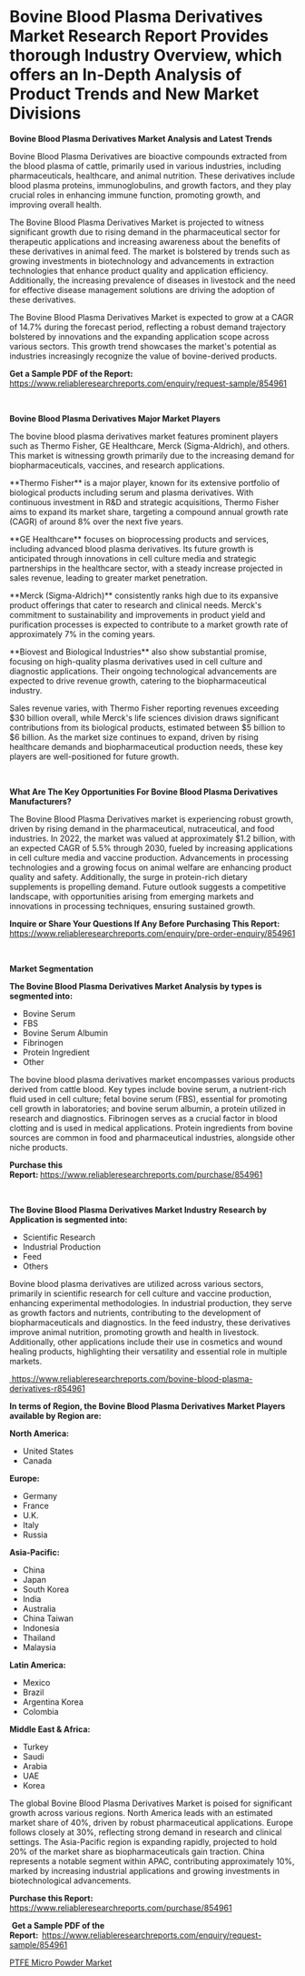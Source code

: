 <p><h1>Bovine Blood Plasma Derivatives Market Research Report Provides thorough Industry Overview, which offers an In-Depth Analysis of Product Trends and New Market Divisions</h1></p><p><strong>Bovine Blood Plasma Derivatives Market Analysis and Latest Trends</strong></p>
<p><p>Bovine Blood Plasma Derivatives are bioactive compounds extracted from the blood plasma of cattle, primarily used in various industries, including pharmaceuticals, healthcare, and animal nutrition. These derivatives include blood plasma proteins, immunoglobulins, and growth factors, and they play crucial roles in enhancing immune function, promoting growth, and improving overall health.</p><p>The Bovine Blood Plasma Derivatives Market is projected to witness significant growth due to rising demand in the pharmaceutical sector for therapeutic applications and increasing awareness about the benefits of these derivatives in animal feed. The market is bolstered by trends such as growing investments in biotechnology and advancements in extraction technologies that enhance product quality and application efficiency. Additionally, the increasing prevalence of diseases in livestock and the need for effective disease management solutions are driving the adoption of these derivatives.</p><p>The Bovine Blood Plasma Derivatives Market is expected to grow at a CAGR of 14.7% during the forecast period, reflecting a robust demand trajectory bolstered by innovations and the expanding application scope across various sectors. This growth trend showcases the market's potential as industries increasingly recognize the value of bovine-derived products.</p></p>
<p><strong>Get a Sample PDF of the Report:&nbsp;</strong> <a href="https://www.reliableresearchreports.com/enquiry/request-sample/854961?utm_campaign=3430&utm_medium=2&utm_source=Github&utm_content=ia&utm_term=31032025&utm_id=bovine-blood-plasma-derivatives">https://www.reliableresearchreports.com/enquiry/request-sample/854961</a></p>
<p>&nbsp;</p>
<p><strong>Bovine Blood Plasma Derivatives Major Market Players</strong></p>
<p><p>The bovine blood plasma derivatives market features prominent players such as Thermo Fisher, GE Healthcare, Merck (Sigma-Aldrich), and others. This market is witnessing growth primarily due to the increasing demand for biopharmaceuticals, vaccines, and research applications.</p><p>**Thermo Fisher** is a major player, known for its extensive portfolio of biological products including serum and plasma derivatives. With continuous investment in R&D and strategic acquisitions, Thermo Fisher aims to expand its market share, targeting a compound annual growth rate (CAGR) of around 8% over the next five years.</p><p>**GE Healthcare** focuses on bioprocessing products and services, including advanced blood plasma derivatives. Its future growth is anticipated through innovations in cell culture media and strategic partnerships in the healthcare sector, with a steady increase projected in sales revenue, leading to greater market penetration.</p><p>**Merck (Sigma-Aldrich)** consistently ranks high due to its expansive product offerings that cater to research and clinical needs. Merck's commitment to sustainability and improvements in product yield and purification processes is expected to contribute to a market growth rate of approximately 7% in the coming years.</p><p>**Biovest and Biological Industries** also show substantial promise, focusing on high-quality plasma derivatives used in cell culture and diagnostic applications. Their ongoing technological advancements are expected to drive revenue growth, catering to the biopharmaceutical industry.</p><p>Sales revenue varies, with Thermo Fisher reporting revenues exceeding $30 billion overall, while Merck's life sciences division draws significant contributions from its biological products, estimated between $5 billion to $6 billion. As the market size continues to expand, driven by rising healthcare demands and biopharmaceutical production needs, these key players are well-positioned for future growth.</p></p>
<p>&nbsp;</p>
<p><strong>What Are The Key Opportunities For Bovine Blood Plasma Derivatives Manufacturers?</strong></p>
<p><p>The Bovine Blood Plasma Derivatives market is experiencing robust growth, driven by rising demand in the pharmaceutical, nutraceutical, and food industries. In 2022, the market was valued at approximately $1.2 billion, with an expected CAGR of 5.5% through 2030, fueled by increasing applications in cell culture media and vaccine production. Advancements in processing technologies and a growing focus on animal welfare are enhancing product quality and safety. Additionally, the surge in protein-rich dietary supplements is propelling demand. Future outlook suggests a competitive landscape, with opportunities arising from emerging markets and innovations in processing techniques, ensuring sustained growth.</p></p>
<p><strong>Inquire or Share Your Questions If Any Before Purchasing This Report:</strong> <a href="https://www.reliableresearchreports.com/enquiry/pre-order-enquiry/854961?utm_campaign=3430&utm_medium=2&utm_source=Github&utm_content=ia&utm_term=31032025&utm_id=bovine-blood-plasma-derivatives">https://www.reliableresearchreports.com/enquiry/pre-order-enquiry/854961</a></p>
<p>&nbsp;</p>
<p><strong>Market Segmentation</strong></p>
<p><strong>The Bovine Blood Plasma Derivatives Market Analysis by types is segmented into:</strong></p>
<p><ul><li>Bovine Serum</li><li>FBS</li><li>Bovine Serum Albumin</li><li>Fibrinogen</li><li>Protein Ingredient</li><li>Other</li></ul></p>
<p><p>The bovine blood plasma derivatives market encompasses various products derived from cattle blood. Key types include bovine serum, a nutrient-rich fluid used in cell culture; fetal bovine serum (FBS), essential for promoting cell growth in laboratories; and bovine serum albumin, a protein utilized in research and diagnostics. Fibrinogen serves as a crucial factor in blood clotting and is used in medical applications. Protein ingredients from bovine sources are common in food and pharmaceutical industries, alongside other niche products.</p></p>
<p><strong>Purchase this Report:&nbsp;</strong><a href="https://www.reliableresearchreports.com/purchase/854961?utm_campaign=3430&utm_medium=2&utm_source=Github&utm_content=ia&utm_term=31032025&utm_id=bovine-blood-plasma-derivatives">https://www.reliableresearchreports.com/purchase/854961</a></p>
<p>&nbsp;</p>
<p><strong>The Bovine Blood Plasma Derivatives Market Industry Research by Application is segmented into:</strong></p>
<p><ul><li>Scientific Research</li><li>Industrial Production</li><li>Feed</li><li>Others</li></ul></p>
<p><p>Bovine blood plasma derivatives are utilized across various sectors, primarily in scientific research for cell culture and vaccine production, enhancing experimental methodologies. In industrial production, they serve as growth factors and nutrients, contributing to the development of biopharmaceuticals and diagnostics. In the feed industry, these derivatives improve animal nutrition, promoting growth and health in livestock. Additionally, other applications include their use in cosmetics and wound healing products, highlighting their versatility and essential role in multiple markets.</p></p>
<p><a href="https://www.reliableresearchreports.com/bovine-blood-plasma-derivatives-r854961?utm_campaign=3430&utm_medium=2&utm_source=Github&utm_content=ia&utm_term=31032025&utm_id=bovine-blood-plasma-derivatives">&nbsp;https://www.reliableresearchreports.com/bovine-blood-plasma-derivatives-r854961</a></p>
<p><strong>In terms of Region, the Bovine Blood Plasma Derivatives Market Players available by Region are:</strong></p>
<p>
    <p> <strong> North America: </strong>
        <ul>
            <li>United States</li>
            <li>Canada</li>
        </ul>
        </p> 
    <p> <strong> Europe: </strong>
        <ul>
            <li>Germany</li>
            <li>France</li>
            <li>U.K.</li>
            <li>Italy</li>
            <li>Russia</li>
        </ul>
        </p> 
    <p> <strong> Asia-Pacific: </strong>
        <ul>
            <li>China</li>
            <li>Japan</li>
            <li>South Korea</li>
            <li>India</li>
            <li>Australia</li>
            <li>China Taiwan</li>
            <li>Indonesia</li>
            <li>Thailand</li>
            <li>Malaysia</li>
        </ul>
        </p> 
    <p> <strong> Latin America: </strong>
        <ul>
            <li>Mexico</li>
            <li>Brazil</li>
            <li>Argentina Korea</li>
            <li>Colombia</li>
        </ul>
        </p> 
    <p> <strong> Middle East & Africa: </strong>
        <ul>
            <li>Turkey</li>
            <li>Saudi</li>
            <li>Arabia</li>
            <li>UAE</li>
            <li>Korea</li>
        </ul>
    </p>
    </p>
<p><p>The global Bovine Blood Plasma Derivatives Market is poised for significant growth across various regions. North America leads with an estimated market share of 40%, driven by robust pharmaceutical applications. Europe follows closely at 30%, reflecting strong demand in research and clinical settings. The Asia-Pacific region is expanding rapidly, projected to hold 20% of the market share as biopharmaceuticals gain traction. China represents a notable segment within APAC, contributing approximately 10%, marked by increasing industrial applications and growing investments in biotechnological advancements.</p></p>
<p><strong>Purchase this Report: </strong><a href="https://www.reliableresearchreports.com/purchase/854961?utm_campaign=3430&utm_medium=2&utm_source=Github&utm_content=ia&utm_term=31032025&utm_id=bovine-blood-plasma-derivatives">https://www.reliableresearchreports.com/purchase/854961</a></p>
<p>&nbsp;<strong>Get a Sample PDF of the Report:&nbsp;&nbsp;</strong><a href="https://www.reliableresearchreports.com/enquiry/request-sample/854961?utm_campaign=3430&utm_medium=2&utm_source=Github&utm_content=ia&utm_term=31032025&utm_id=bovine-blood-plasma-derivatives">https://www.reliableresearchreports.com/enquiry/request-sample/854961</a></p>
<p><strong></strong></p>
<p><p><a href="https://github.com/langolaskark/Market-Research-Report-List-1/blob/main/ptfe-micro-powder-market.md?utm_campaign=3430&utm_medium=2&utm_source=Github&utm_content=ia&utm_term=31032025&utm_id=bovine-blood-plasma-derivatives">PTFE Micro Powder Market</a></p></p>